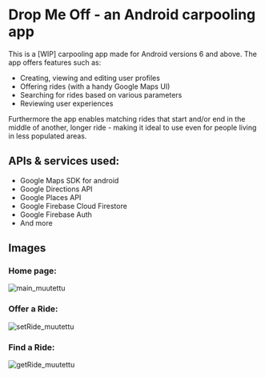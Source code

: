 # Drop Me Off - an Android carpooling app
This is a [WIP] carpooling app made for Android versions 6 and above. The app offers features such as: 
- Creating, viewing and editing user profiles 
- Offering rides (with a handy Google Maps UI)
- Searching for rides based on various parameters
- Reviewing user experiences

Furthermore the app enables matching rides that start and/or end in the middle of another, longer ride - making it ideal to use even for people living in less populated areas.

## APIs & services used:
- Google Maps SDK for android
- Google Directions API
- Google Places API
- Google Firebase Cloud Firestore
- Google Firebase Auth
- And more

## Images

### Home page:

![main_muutettu](https://user-images.githubusercontent.com/59020875/98344803-72ac4e00-201c-11eb-8709-58c44f009c66.jpg)


### Offer a Ride:

![setRide_muutettu](https://user-images.githubusercontent.com/59020875/98344811-76d86b80-201c-11eb-9834-422106f5e01e.jpg)


### Find a Ride:
![getRide_muutettu](https://user-images.githubusercontent.com/59020875/98344819-793ac580-201c-11eb-9167-2d830e1b8cc1.jpg)
